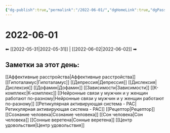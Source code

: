 ```yaml
---
{"dg-publish":true,"permalink":"/2022-06-01/","dgHomeLink":true,"dgPassFrontmatter":false}
---
```


# 2022-06-01
⬅ [[2022-05-31|2022-05-31]] | [[2022-06-02|2022-06-02]] ➡
## Заметки за этот день:
[[Аффективные расстройства|Аффективные расстройства]]
[[Гипоталамус|Гипоталамус]]
[[Депрессия|Депрессия]]
[[Дислексия|Дислексия]]
[[Дофамин|Дофамин]]
[[Зависимости|Зависимости]]
[[К-комплекс|К-комплекс]]
[[Нейронные связи у мужчин и у женщин работают по-разному|Нейронные связи у мужчин и у женщин работают по-разному]]
[[Ретикулярная активирующая система - РАС|Ретикулярная активирующая система - РАС]]
[[Рецептор|Рецептор]]
[[Сознание человека|Сознание человека]]
[[Сон человека|Сон человека]]
[[Сонные веретена|Сонные веретена]]
[[Центр удовольствия|Центр удовольствия]]